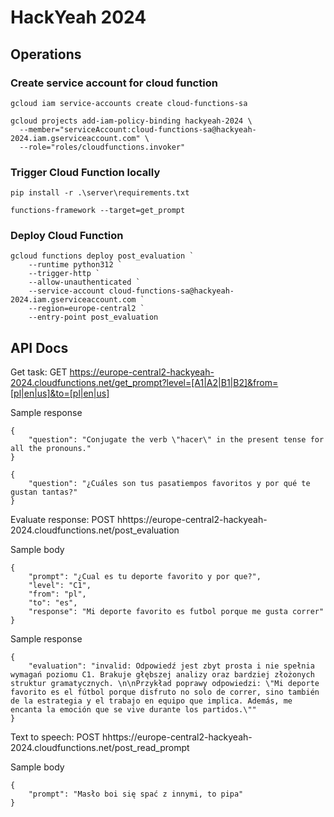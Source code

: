 # HackYeah 2024

## Operations
### Create service account for cloud function
```
gcloud iam service-accounts create cloud-functions-sa
```

```
gcloud projects add-iam-policy-binding hackyeah-2024 \
  --member="serviceAccount:cloud-functions-sa@hackyeah-2024.iam.gserviceaccount.com" \
  --role="roles/cloudfunctions.invoker"
```


### Trigger Cloud Function locally
```
pip install -r .\server\requirements.txt
```

```
functions-framework --target=get_prompt
```

### Deploy Cloud Function
```
gcloud functions deploy post_evaluation `
    --runtime python312 `
    --trigger-http `
    --allow-unauthenticated `
    --service-account cloud-functions-sa@hackyeah-2024.iam.gserviceaccount.com `
    --region=europe-central2 `
    --entry-point post_evaluation
```


## API Docs

Get task:
GET https://europe-central2-hackyeah-2024.cloudfunctions.net/get_prompt?level=[A1|A2|B1|B2]&from=[pl|en|us]&to=[pl|en|us]

Sample response
```
{
    "question": "Conjugate the verb \"hacer\" in the present tense for all the pronouns."
}
```

```
{
    "question": "¿Cuáles son tus pasatiempos favoritos y por qué te gustan tantas?"
}
```

Evaluate response:
POST hhttps://europe-central2-hackyeah-2024.cloudfunctions.net/post_evaluation

Sample body 
```
{
    "prompt": "¿Cual es tu deporte favorito y por que?",
    "level": "C1",
    "from": "pl",
    "to": "es",
    "response": "Mi deporte favorito es futbol porque me gusta correr"
}
```
Sample response
```
{
    "evaluation": "invalid: Odpowiedź jest zbyt prosta i nie spełnia wymagań poziomu C1. Brakuje głębszej analizy oraz bardziej złożonych struktur gramatycznych. \n\nPrzykład poprawy odpowiedzi: \"Mi deporte favorito es el fútbol porque disfruto no solo de correr, sino también de la estrategia y el trabajo en equipo que implica. Además, me encanta la emoción que se vive durante los partidos.\""
}
```

Text to speech:
POST hhttps://europe-central2-hackyeah-2024.cloudfunctions.net/post_read_prompt

Sample body 
```
{
    "prompt": "Masło boi się spać z innymi, to pipa"
}
```